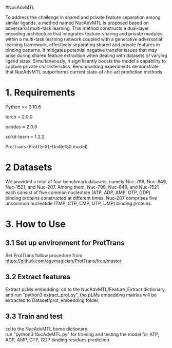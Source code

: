 #NucAdvMTL

To address the challenge in shared and private feature separation among similar ligands, a method named NucAdvMTL is proposed based on adversarial multi-task learning. This method constructs a dual-layer encoding architecture that integrates feature-sharing and private modules within a multi-task learning network coupled with a generative adversarial learning framework, effectively separating shared and private features in binding patterns. It mitigates potential negative transfer issues that may arise during shared feature extraction when dealing with datasets of varying ligand sizes. Simultaneously, it significantly boosts the model's capability to capture private characteristics. Benchmarking experiments demonstrate that NucAdvMTL outperforms current state-of-the-art prediction methods.

# 1. Requirements
Python >= 3.10.6

torch = 2.0.0

pandas = 2.0.0

scikit-learn = 1.2.2

ProtTrans (ProtT5-XL-UniRef50 model)

# 2 Datasets
We provided a total of four benchmark datasets, namely Nuc-798, Nuc-849, Nuc-1521, and Nuc-207. Among them, Nuc-798, Nuc-849, and Nuc-1521 each consist of five common nucleotide (ATP, ADP, AMP, GTP, GDP) binding proteins constructed at different times. Nuc-207 comprises five uncommon nucleotide (TMP, CTP, CMP, UTP, UMP) binding proteins.

# 3. How to Use
## 3.1 Set up environment for ProtTrans
Set ProtTrans follow procedure from https://github.com/agemagician/ProtTrans/tree/master
## 3.2 Extract features
Extract pLMs embedding: cd to the NucAdvMTL/Feature_Extract dictionary, 
and run "python3 extract_prot.py", the pLMs embedding matrixs will be extracted to Dataset/prot_embedding folder.
## 3.3 Train and test
cd to the NucAdvMTL home dictionary.  
run "python3 NucAdvMTL.py" for training and testing the model for ATP, ADP, AMP, GTP, GDP binding residues prediction.  
